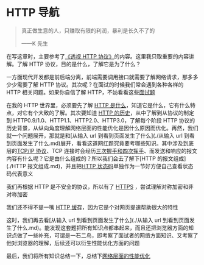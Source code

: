 # HTTP 导航

> 真正做生意的人，只赚取有限的利润，暴利是长久不了的
>
> ——K 先生

在写这章时，主要参考了[《透视 HTTP 协议》](https://time.geekbang.org/column/intro/100029001)的内容。这里我只取重要的内容讲解。了解 HTTP 协议，目的是什么，了解它是为了什么？

一方面现代开发都是前后端分离，前端需要调用接口就需要了解网络请求，那多多少少需要了解 HTTP 协议。其次呢？在面试的时候我们常会遇到各种各样的 HTTP 相关问题。如果你自信了解 HTTP，不妨看看这些[面试题](./面试题/)

在我的 HTTP 世界里，必须要先了解 [HTTP 是什么](./HTTP是什么.md)，知道它是什么，它有什么特点，对它有个大致的了解。其次要知道 [HTTP 的历史](./HTTP历史.md)，从中了解到从协议的制定到 HTTP0.9/1.0、HTTP1.1、HTTP2.0、HTTP3.0，了解每个阶段 HTTP 协议的历史背景，从纵向角度理解网络层面的性能优化是因什么原因而优化。再然，我们就一个问题展开，那就是和[从输入 url 到看到页面发生了什么](./从输入 url 到看到页面发生了什么.md)展开，看看这道网红题究竟要考哪些知识。其中涉及到底层的[TCP/IP 协议](./TCPIP协议及网络分层模型.md)、TCP 连接时会经历[三次握手和四次挥手](./三次握手和四次挥手.md)、而发送和响应的报文内容有什么呢？它是由什么组成的？所以我们会去了解下[HTTP 的报文组成](./HTTP 报文组成.md)，并且把[HTTP 状态码](./HTTP状态码.md)单独作为一节好方便自己查看状态码代表意义

我们再根据 HTTP 是不安全的协议，所以有了 [HTTPS](./HTTPS.md) ，尝试理解对称加密和非对称加密

我们还不得不提一嘴 [HTTP 缓存](./HTTP缓存.md)，因为它是个对网页提速帮助很大的特性

这时，我们再去看[从输入 url 到看到页面发生了什么](./从输入 url 到看到页面发生了什么.md)。能发现这套题把所有知识点都串起来，而且还把浏览器方面的知识点做了一些补充，可谓是一石二鸟，即考察了面试者的网络方面知识、又考察了他对浏览器的理解，后续还可以衍生性能优化方面的问题

最后，我们将所有知识总结一下，总结下[网络层面的性能优化](./性能优化.md)
